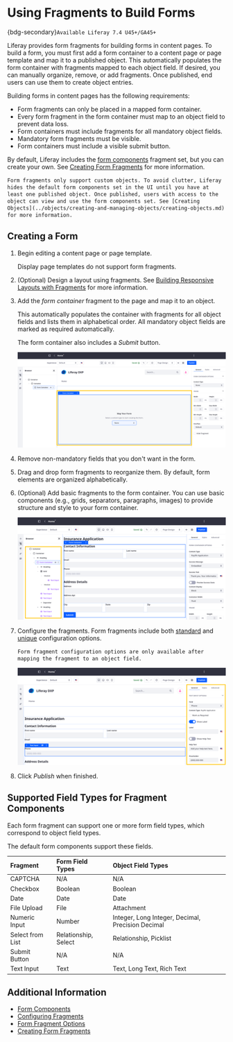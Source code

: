 # Using Fragments to Build Forms

{bdg-secondary}`Available Liferay 7.4 U45+/GA45+`

Liferay provides form fragments for building forms in content pages. To build a form, you must first add a form container to a content page or page template and map it to a published object. This automatically populates the form container with fragments mapped to each object field. If desired, you can manually organize, remove, or add fragments. Once published, end users can use them to create object entries.

Building forms in content pages has the following requirements:

* Form fragments can only be placed in a mapped form container.
* Every form fragment in the form container must map to an object field to prevent data loss.
* Form containers must include fragments for all mandatory object fields.
* Mandatory form fragments must be visible.
* Form containers must include a visible submit button.

By default, Liferay includes the [form components](../../site-building/creating-pages/page-fragments-and-widgets/using-fragments/default-fragments-reference.md#form-components) fragment set, but you can create your own. See [Creating Form Fragments](../../site-building/developer-guide/developing-page-fragments/creating-form-fragments.md) for more information.

```{important}
Form fragments only support custom objects. To avoid clutter, Liferay hides the default form components set in the UI until you have at least one published object. Once published, users with access to the object can view and use the form components set. See [Creating Objects](../objects/creating-and-managing-objects/creating-objects.md) for more information.
```

## Creating a Form

1. Begin editing a content page or page template.

   Display page templates do not support form fragments.

1. (Optional) Design a layout using fragments. See [Building Responsive Layouts with Fragments](../../site-building/optimizing-sites/building-a-responsive-site/building-responsive-layouts-with-the-grid-fragment.md) for more information.

1. Add the *form container* fragment to the page and map it to an object.

   This automatically populates the container with fragments for all object fields and lists them in alphabetical order. All mandatory object fields are marked as required automatically.

   The form container also includes a *Submit* button.

   ![Add the form container and map it to an object.](./using-fragments-to-build-forms/images/01.png)

1. Remove non-mandatory fields that you don't want in the form.

1. Drag and drop form fragments to reorganize them. By default, form elements are organized alphabetically.

1. (Optional) Add basic fragments to the form container. You can use basic components (e.g., grids, separators, paragraphs, images) to provide structure and style to your form container.

   ![Add basic fragments to the form container and reorganize your page elements to create the desired structure.](./using-fragments-to-build-forms/images/02.png)

1. Configure the fragments. Form fragments include both [standard](../../site-building/creating-pages/page-fragments-and-widgets/using-fragments/configuring-fragments.md) and [unique](../../site-building/creating-pages/page-fragments-and-widgets/using-fragments/configuring-fragments/general-settings-reference.md#form-fragment-options) configuration options.

   ```{note}
   Form fragment configuration options are only available after mapping the fragment to an object field.
   ```

   ![Configure the form fragments.](./using-fragments-to-build-forms/images/03.png)

1. Click *Publish* when finished.

## Supported Field Types for Fragment Components

Each form fragment can support one or more form field types, which correspond to object field types.

The default form components support these fields.

| Fragment | Form Field Types | Object Field Types |
| :--- | :--- | :--- |
| CAPTCHA | N/A | N/A |
| Checkbox | Boolean | Boolean |
| Date | Date | Date |
| File Upload | File | Attachment |
| Numeric Input | Number | Integer, Long Integer, Decimal, Precision Decimal |
| Select from List | Relationship, Select | Relationship, Picklist |
| Submit Button | N/A | N/A |
| Text Input | Text | Text, Long Text, Rich Text |

## Additional Information

* [Form Components](../../site-building/creating-pages/page-fragments-and-widgets/using-fragments/default-fragments-reference.md#form-components)
* [Configuring Fragments](../../site-building/creating-pages/page-fragments-and-widgets/using-fragments/configuring-fragments.md)
* [Form Fragment Options](../../site-building/creating-pages/page-fragments-and-widgets/using-fragments/configuring-fragments/general-settings-reference.md#form-fragment-options)
* [Creating Form Fragments](../../site-building/developer-guide/developing-page-fragments/creating-form-fragments.md)
